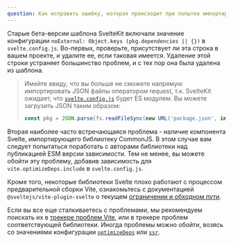 ```yaml
---
question: Как исправить ошибку, которая происходит при попытке импортировать пакеты?
---
```


Старые бета-версии шаблона SvelteKit включали значение конфигурации `noExternal: Object.keys (pkg.dependencies || {})` в `svelte.config.js`. Во-первых, проверьте, присутствует ли эта строка в вашем проекте, и удалите ее, если таковая имеется. Удаление этой строки устраняет большинство проблем, и с тех пор она была удалена из шаблона.

> Имейте ввиду, что вы больше не сможете напрямую импортировать JSON файлы оператором request, т.к. SvelteKit ожидает, что [`svelte.config.js`](/docs#konfiguracziya) будет ES модулем. Вы можете загрузить JSON таким образом:
>
> ```js
> const pkg = JSON.parse(fs.readFileSync(new URL('package.json', import.meta.url), 'utf8'));
> ```

Вторая наиболее часто встречающаяся проблема - наличие компонента Svelte, импортирующего библиотеку CommonJS. В этом случае вам следует попытаться поработать с авторами библиотеки над публикацией ESM версии зависимости. Тем не менее, вы можете обойти эту проблему, добавив зависимость для `vite.optimizeDeps.include` в `svelte.config.js`.

Кроме того, некоторые библиотеки Svelte плохо работают с процессом предварительной сборки Vite, ознакомьтесь с документацией `@sveltejs/vite-plugin-svelte` о текущем [ограничении и обходном пути](https://github.com/sveltejs/vite-plugin-svelte/tree/main/packages/vite-plugin-svelte#importing-third-party-svelte-libraries).

Если вы все еще сталкиваетесь с проблемами, мы рекомендуем поискать их в [трекере проблем Vite](https://github.com/vitejs/vite/issues), или в трекере проблем соответствующей библиотеки. Иногда проблемы можно обойти, возясь со значениями конфигурации [`optimizeDeps`](https://vitejs.dev/config/#dep-optimization-options) или [`ssr`](https://vitejs.dev/config/#ssr-options).